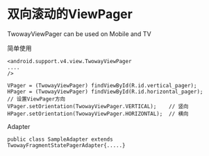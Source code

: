 # 双向滚动的ViewPager
TwowayViewPager can be used on Mobile and TV

简单使用
   
    <android.support.v4.view.TwowayViewPager
    ....
    />
    
    VPager = (TwowayViewPager) findViewById(R.id.vertical_pager);
    HPager = (TwowayViewPager) findViewById(R.id.horizontal_pager);
    // 设置ViewPager方向
    VPager.setOrientation(TwowayViewPager.VERTICAL);    // 竖向
    HPager.setOrientation(TwowayViewPager.HORIZONTAL);  // 横向

Adapter

    public class SampleAdapter extends TwowayFragmentStatePagerAdapter{.....}
